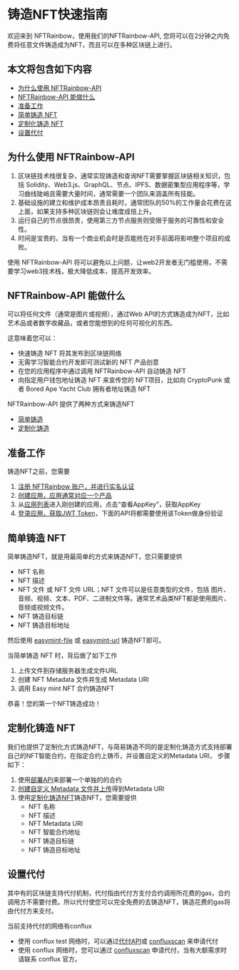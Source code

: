 # 铸造NFT快速指南

欢迎来到 NFTRainbow，使用我们的NFTRainbow-API, 您将可以在2分钟之内免费将任意文件铸造成为NFT，而且可以在多种区块链上进行。

## 本文将包含如下内容

* [为什么使用 NFTRainbow-API](mints-zh.md#为什么使用-nftrainbow-api)
* [NFTRainbow-API 能做什么](mints-zh.md#nftrainbow-api-能做什么)
* [准备工作](mints-zh.md#准备工作)
* [简单铸造 NFT](mints-zh.md#简单铸造-nft)
* [定制化铸造 NFT](mints-zh.md#定制化铸造-nft)
* [设置代付](mints-zh.md#设置代付)

## 为什么使用 NFTRainbow-API

1. 区块链技术栈很复杂，通常实现铸造和查询NFT需要掌握区块链相关知识，包括 Solidity、Web3.js、GraphQL、节点、IPFS、数据密集型应用程序等，学习曲线陡峭且需要大量时间，通常需要一个团队来涵盖所有技能。
2. 基础设施的建立和维护成本昂贵且耗时，通常团队的50%的工作量会花费在这上面，如果支持多种区块链则会让难度成倍上升。
3. 运行自己的节点很昂贵，使用第三方节点服务则受限于服务的可靠性和安全性。
4. 时间是宝贵的，当有一个商业机会时是否能抢在对手前面将影响整个项目的成败。

使用 NFTRainbow-API 将可以避免以上问题，让web2开发者无门槛使用，不需要学习web3技术栈，极大降低成本，提高开发效率。

## NFTRainbow-API 能做什么

可以将任何文件（通常是图片或视频），通过Web API的方式铸造成为NFT，比如艺术品或者数字收藏品，或者您能想到的任何可视化的东西。

这意味着您可以：

* 快速铸造 NFT 将其发布到区块链网络
* 无需学习智能合约开发即可测试新的 NFT 产品创意
* 在您的应用程序中通过调用 NFTRainbow-API 自动铸造 NFT
* 向指定用户钱包地址铸造 NFT 来宣传您的 NFT项目，比如向 CryptoPunk 或者 Bored Ape Yacht Club 拥有者地址铸造 NFT

NFTRainbow-API 提供了两种方式来铸造NFT

* [简单铸造](mints-zh.md#简单铸造-nft)
* [定制化铸造](mints-zh.md#定制化铸造-nft)

## 准备工作

铸造NFT之前，您需要

1. [注册 NFTRainbow 账户，并进行实名认证](https://console.nftrainbow.cn/panels/)
2. [创建应用，应用通常对应一个产品](https://console.nftrainbow.cn/panels/apps)
3. 从[应用列表](https://console.nftrainbow.cn/panels/apps)进入刚创建的应用，点击“查看AppKey”，获取AppKey
4. [登录应用，获取JWT Token](https://docs.nftrainbow.xyz/api-reference/open-api/login#app-login)，下面的API将都需要使用该Token做身份验证

## 简单铸造 NFT

简单铸造NFT，就是用最简单的方式来铸造NFT，您只需要提供

* NFT 名称
* NFT 描述
* NFT 文件 或 NFT 文件 URL；NFT 文件可以是任意类型的文件，包括 图片、音频、视频、文本、PDF、二进制文件等。通常艺术品类NFT都是使用图片、音频或视频文件。
* NFT 铸造目标链
* NFT 铸造目标地址

然后使用 [easymint-file](https://docs.nftrainbow.xyz/api-reference/open-api/mints#mint-nft-with-file) 或 [easymint-url](https://docs.nftrainbow.xyz/api-reference/open-api/mints#mint-nft-with-metadata) 铸造NFT即可。

当简单铸造 NFT 时，背后做了如下工作

1. 上传文件到存储服务器生成文件URL
2. 创建 NFT Metadata 文件并生成 Metadata URI
3. 调用 Easy mint NFT 合约铸造NFT

恭喜！您的第一个NFT铸造成功！

## 定制化铸造 NFT

我们也提供了定制化方式铸造NFT，与简易铸造不同的是定制化铸造方式支持部署自己的NFT智能合约，在指定合约上铸币，并设置自定义的Metadata URI， 步骤如下：

1. 使用[部署API](https://docs.nftrainbow.xyz/api-reference/open-api/contract#deploy-contract)来部署一个单独的的合约
2. [创建自定义 Metadata 文件并上传](https://docs.nftrainbow.xyz/api-reference/open-api/metadata#create-nft-metadata)得到Metadata URI
3. 使用[定制化铸造NFT](https://docs.nftrainbow.xyz/api-reference/open-api/mints#mint-nft)铸造NFT，您需要提供
   * NFT 名称
   * NFT 描述
   * NFT Metadata URI
   * NFT 智能合约地址
   * NFT 铸造目标链
   * NFT 铸造目标地址

## 设置代付

其中有的区块链支持代付机制，代付指由代付方支付合约调用所花费的gas，合约调用方不需要付费。所以代付使您可以完全免费的去铸造NFT，铸造花费的gas将由代付方来支付。

当前支持代付的网络有conflux

* 使用 conflux test 网络时，可以通过[代付API](https://docs.nftrainbow.xyz/api-reference/open-api/contract#set-sponsor)或 [confluxscan](https://testnet.confluxscan.io/sponsor) 来申请代付
* 使用 conflux 网络时，您可以通过 [confluxscan](https://confluxscan.io/sponsor) 申请代付，当有大额需求时请联系 conflux 官方。
